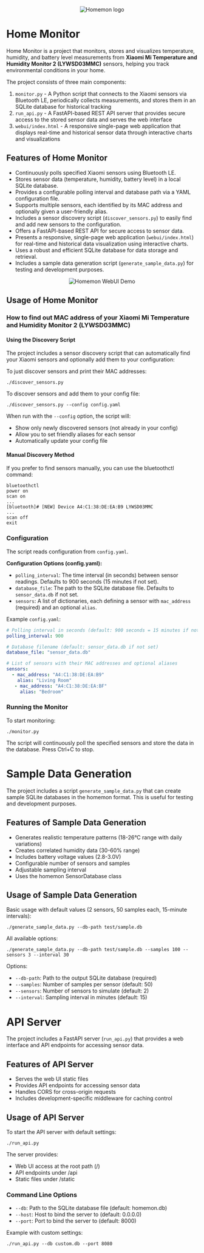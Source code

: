<div style="text-align: center;">
<img src="webui/homemon-logo.png" alt="Homemon logo">
</div>

# Home Monitor

Home Monitor is a project that monitors, stores and visualizes temperature, humidity, and battery level measurements from **Xiaomi Mi Temperature and Humidity Monitor 2 (LYWSD03MMC)** sensors, helping you track environmental conditions in your home.

The project consists of three main components:

1. `monitor.py` - A Python script that connects to the Xiaomi sensors via Bluetooth LE, periodically collects measurements, and stores them in an SQLite database for historical tracking
2. `run_api.py` - A FastAPI-based REST API server that provides secure access to the stored sensor data and serves the web interface
3. `webui/index.html` - A responsive single-page web application that displays real-time and historical sensor data through interactive charts and visualizations

## Features of Home Monitor

- Continuously polls specified Xiaomi sensors using Bluetooth LE.
- Stores sensor data (temperature, humidity, battery level) in a local SQLite database.
- Provides a configurable polling interval and database path via a YAML configuration file.
- Supports multiple sensors, each identified by its MAC address and optionally given a user-friendly alias.
- Includes a sensor discovery script (`discover_sensors.py`) to easily find and add new sensors to the configuration.
- Offers a FastAPI-based REST API for secure access to sensor data.
- Presents a responsive, single-page web application (`webui/index.html`) for real-time and historical data visualization using interactive charts.
- Uses a robust and efficient SQLite database for data storage and retrieval.
- Includes a sample data generation script (`generate_sample_data.py`) for testing and development purposes.

<div style="text-align: center;">
<img src="homemon-demo.gif" alt="Homemon WebUI Demo">
</div>

## Usage of Home Monitor

### How to find out MAC address of your Xiaomi Mi Temperature and Humidity Monitor 2 (LYWSD03MMC)

#### Using the Discovery Script

The project includes a sensor discovery script that can automatically find your Xiaomi sensors and optionally add them to your configuration:

To just discover sensors and print their MAC addresses:

    ./discover_sensors.py

To discover sensors and add them to your config file:

    ./discover_sensors.py --config config.yaml

When run with the `--config` option, the script will:
- Show only newly discovered sensors (not already in your config)
- Allow you to set friendly aliases for each sensor
- Automatically update your config file

#### Manual Discovery Method

If you prefer to find sensors manually, you can use the bluetoothctl command:

    bluetoothctl
    power on
    scan on
    ...
    [bluetooth]# [NEW] Device A4:C1:38:DE:EA:B9 LYWSD03MMC
    ...
    scan off
    exit

### Configuration

The script reads configuration from `config.yaml`.

**Configuration Options (config.yaml):**

- `polling_interval`: The time interval (in seconds) between sensor readings. Defaults to 900 seconds (15 minutes if not set).
- `database_file`: The path to the SQLite database file. Defaults to `sensor_data.db` if not set.
- `sensors`: A list of dictionaries, each defining a sensor with `mac_address` (required) and an optional `alias`.

Example `config.yaml`:

```yaml
# Polling interval in seconds (default: 900 seconds = 15 minutes if not set)
polling_interval: 900

# Database filename (default: sensor_data.db if not set)
database_file: "sensor_data.db"

# List of sensors with their MAC addresses and optional aliases
sensors:
  - mac_address: "A4:C1:38:DE:EA:B9"
    alias: "Living Room"
   - mac_address: "A4:C1:38:DE:EA:BF"
     alias: "Bedroom"
```

### Running the Monitor

To start monitoring:

    ./monitor.py

The script will continuously poll the specified sensors and store the data in the database.  Press Ctrl+C to stop.


# Sample Data Generation

The project includes a script `generate_sample_data.py` that can create sample SQLite databases in the homemon format. This is useful for testing and development purposes.

## Features of Sample Data Generation

- Generates realistic temperature patterns (18-26°C range with daily variations)
- Creates correlated humidity data (30-60% range)
- Includes battery voltage values (2.8-3.0V)
- Configurable number of sensors and samples
- Adjustable sampling interval
- Uses the homemon SensorDatabase class

## Usage of Sample Data Generation

Basic usage with default values (2 sensors, 50 samples each, 15-minute intervals):

    ./generate_sample_data.py --db-path test/sample.db

All available options:

    ./generate_sample_data.py --db-path test/sample.db --samples 100 --sensors 3 --interval 30

Options:
- `--db-path`: Path to the output SQLite database (required)
- `--samples`: Number of samples per sensor (default: 50)
- `--sensors`: Number of sensors to simulate (default: 2)
- `--interval`: Sampling interval in minutes (default: 15)

# API Server

The project includes a FastAPI server (`run_api.py`) that provides a web interface and API endpoints for accessing sensor data.

## Features of API Server

- Serves the web UI static files
- Provides API endpoints for accessing sensor data
- Handles CORS for cross-origin requests
- Includes development-specific middleware for caching control

## Usage of API Server

To start the API server with default settings:

    ./run_api.py

The server provides:
- Web UI access at the root path (/)
- API endpoints under /api
- Static files under /static

### Command Line Options

- `--db`: Path to the SQLite database file (default: homemon.db)
- `--host`: Host to bind the server to (default: 0.0.0.0)
- `--port`: Port to bind the server to (default: 8000)

Example with custom settings:

    ./run_api.py --db custom.db --port 8080
